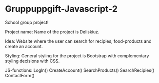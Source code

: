 # Gruppuppgift-Javascript-2

School group project!

Project name:
Name of the project is Deliskiuz.

Idea:
Website where the user can search for recipies, food-products and create an account.

Styling:
General styling for the project is Bootstrap with complementary styling decisions with CSS.

JS-functions:
LogIn()
CreateAccount()
SearchProducts()
SearchRecipies()
ContactForm()

